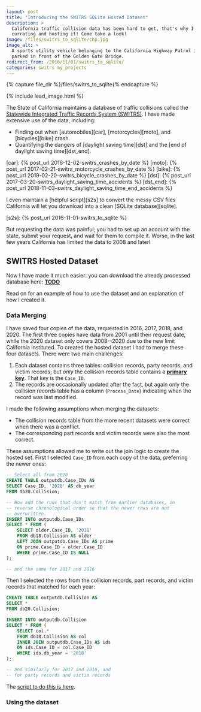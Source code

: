 ```yaml
---
layout: post
title: "Introducing the SWITRS SQLite Hosted Dataset"
description: >
  California traffic collision data has been hard to get, that's why I am now
  currating and hosting it! Come take a look!
image: /files/switrs_to_sqlite/chp.jpg
image_alt: >
  A sports utility vehicle belonging to the California Highway Patrol is
  parked in front of the Golden Gate Bridge.
redirect_from: /2016/11/01/switrs_to_sqlite/
categories: switrs my_projects
---
```


{% capture file_dir %}/files/switrs_to_sqlite{% endcapture %}

{% include lead_image.html %}

The State of California maintains a database of traffic collisions called the
[Statewide Integrated Traffic Records System (SWITRS)][switrs]. I have made
extensive use of the data, including:

[switrs]: http://iswitrs.chp.ca.gov/Reports/jsp/userLogin.jsp

- Finding out when [automobiles][car], [motorcycles][moto], and
  [bicycles][bike] crash.
- Quantifying the dangers of [daylight saving time][dst] and the [end of
  daylight saving time][dst_end].

[car]: {% post_url 2016-12-02-switrs_crashes_by_date %}
[moto]: {% post_url 2017-02-21-switrs_motorcycle_crashes_by_date %}
[bike]: {% post_url 2019-02-20-switrs_bicycle_crashes_by_date %}
[dst]: {% post_url 2017-03-20-switrs_daylight_saving_time_accidents %}
[dst_end]: {% post_url 2018-11-03-switrs_daylight_saving_time_end_accidents %}

I even maintain a [helpful script][s2s] to convert the messy CSV files
California will let you download into a clean [SQLite database][sqlite].

[s2s]: {% post_url 2016-11-01-switrs_to_sqlite %}

But requesting the data was painful; you had to set up an account with the
state, submit your request, and wait for them to compile it. Worse, in the
last few years California has limited the data to 2008 and later!

## SWITRS Hosted Dataset

Now I have made it much easier: you can download the already processed
database here: [**TODO**][db_link]

[db_link]: TODO

Read on for an example of how to use the dataset and an explanation of how I
created it.

### Data Merging

I have saved four copies of the data, requested in 2016, 2017, 2018, and 2020.
The first three copies have data from 2001 until their request date, while the
2020 dataset only covers 2008--2020 due to the new limit California
instituted. To created the hosted dataset I had to merge these four datasets.
There were two main challenges:

1. Each dataset contains three tables: collision records, party records, and
   victim records; but _only_ the collision records table contains a [**primary
   key**][primary_key]. That key is the `Case_ID`.
2. The records are occasionally updated after the fact, but again only the
   collision records table has a column (`Process_Date`) indicating when the
   record was last modified.

[primary_key]: https://en.wikipedia.org/wiki/Primary_key

I made the following assumptions when merging the datasets: 

- The collision records table from the more recent datasets were correct when
  there was a conflict.
- The corresponding part records and victim records were also the most
  correct.

These assumptions allowed me to write out the join logic to create the hosted
set. First I selected `Case_ID` from each copy of the data, preferring the
newer ones:

```sql
-- Select all from 2020
CREATE TABLE outputdb.Case_IDs AS 
SELECT Case_ID, '2020' AS db_year
FROM db20.Collision;

-- Now add the rows that don't match from earlier databases, in
-- reverse chronological order so that the newer rows are not
-- overwritten.
INSERT INTO outputdb.Case_IDs
SELECT * FROM (
    SELECT older.Case_ID, '2018'
    FROM db18.Collision AS older
    LEFT JOIN outputdb.Case_IDs AS prime
    ON prime.Case_ID = older.Case_ID
    WHERE prime.Case_ID IS NULL
);

-- and the same for 2017 and 2016
```

Then I selected the rows from the collision records, part records, and victim
records that matched for each year:

```sql
CREATE TABLE outputdb.Collision AS
SELECT *
FROM db20.Collision;

INSERT INTO outputdb.Collision
SELECT * FROM (
    SELECT col.*
    FROM db18.Collision AS col
    INNER JOIN outputdb.Case_IDs AS ids
    ON ids.Case_ID = col.Case_ID
    WHERE ids.db_year = '2018'
);

-- and similarly for 2017 and 2016, and
-- for party records and victim records
```

The [script to do this is here][script].

[script]: TODO

### Using the dataset
